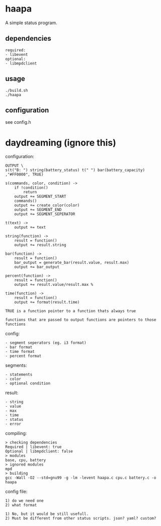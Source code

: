 haapa
=====

A simple status program.

dependencies
------------

	required:
	- libevent
	optional:
	- libmpdclient

usage
-----

	./build.sh
	./haapa

configuration
-------------

see config.h

daydreaming (ignore this)
=========================

configuration:

	OUTPUT \
	s(t("B: ") string(battery_status) t(" ") bar(battery_capacity) ,"#FF0000", TRUE)

	s(commands, color, condition) ->
		if !condition()
			return
		output += SEGMENT_START
		commands()
		output += create_color(color)
		output += SEGMENT_END
		output += SEGMENT_SEPERATOR

	t(text) ->
		output += text

	string(function) ->
		result = function()
		output += result.string

	bar(function) ->
		result = function()
		bar_output = generate_bar(result.value, result.max)
		output += bar_output

	percent(function) ->
		result = function()
		output += result.value/result.max %

	time(function) ->
		result = function()
		output += format(result.time)

	TRUE is a function pointer to a function thats always true

	functions that are passed to output functions are pointers to those functions

config:

	- segment seperators (eg. i3 format)
	- bar format
	- time format
	- percent format

segments:
	
	- statements
	- color
	- optional condition

result:

	- string
	- value
	- max
	- time
	- status
	- error

compiling:

	> checking dependencies
	Required | libevent: true
	Optional | libmpdclient: false
	> modules
	base, cpu, battery
	> ignored modules
	mpd
	> building
	gcc -Wall -O2 --std=gnu99 -g -lm -levent haapa.c cpu.c battery.c -o haapa

config file:

	1) do we need one
	2) what format

	1) No, but it would be still usefull.
	2) Must be different from other status scripts. json? yaml? custom?